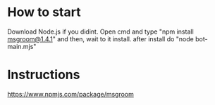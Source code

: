 # How to start
Download Node.js if you didint. Open cmd and type "npm install msgroom@1.4.1" and then, wait to it install. after install do "node bot-main.mjs"
# Instructions
https://www.npmjs.com/package/msgroom
